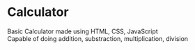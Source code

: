 # Calculator
Basic Calculator made using HTML, CSS, JavaScript  
  Capable of doing addition, substraction, multiplication, division
